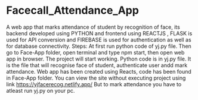 # Facecall_Attendance_App
A web app that marks attendance of student by recognition of face, its backend developed using PYTHON and frontend using REACTJS , FLASK is used for API conversion and FIREBASE is used for authentication as well as for database connectivity.
Steps:
At first run python code of yj.py file.
Then go to Face-App folder, open terminal and type npm start, then open web app in browser.
The project will start working.
Python code is in yj.py file. It is the file that will recognise face of student, authenticate user andd mark attendance.
Web app has been created using Reacts, code has been found in Face-App folder.
You can view the site without executing project using link https://yjfacerecog.netlify.app/
But to mark attendance you have to atleast run yj.py on your pc.

